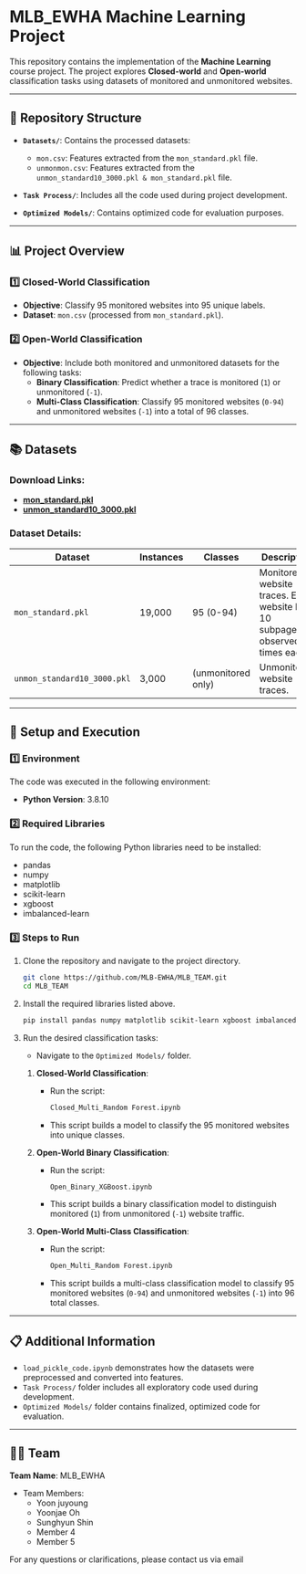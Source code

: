 # MLB_EWHA Machine Learning Project

This repository contains the implementation of the **Machine Learning** course project. The project explores **Closed-world** and **Open-world** classification tasks using datasets of monitored and unmonitored websites.

---

## 📂 Repository Structure

- **`Datasets/`**: Contains the processed datasets:
  - `mon.csv`: Features extracted from the `mon_standard.pkl` file.
  - `unmonmon.csv`: Features extracted from the `unmon_standard10_3000.pkl & mon_standard.pkl` file.

- **`Task Process/`**: Includes all the code used during project development.

- **`Optimized Models/`**: Contains optimized code for evaluation purposes.

---

## 📊 Project Overview

### 1️⃣ Closed-World Classification
- **Objective**: Classify 95 monitored websites into 95 unique labels.
- **Dataset**: `mon.csv` (processed from `mon_standard.pkl`).

### 2️⃣ Open-World Classification
- **Objective**: Include both monitored and unmonitored datasets for the following tasks:
  - **Binary Classification**: Predict whether a trace is monitored (`1`) or unmonitored (`-1`).
  - **Multi-Class Classification**: Classify 95 monitored websites (`0-94`) and unmonitored websites (`-1`) into a total of 96 classes.

---

## 📚 Datasets

### Download Links:
- **[mon_standard.pkl](https://drive.google.com/drive/folders/13sDplxKUNmntbYr6WhpqQARiBvH41Oum)**
- **[unmon_standard10_3000.pkl](https://drive.google.com/drive/folders/13sDplxKUNmntbYr6WhpqQARiBvH41Oum)**

### Dataset Details:

| Dataset               | Instances | Classes               | Description                                                                                      |
|-----------------------|-----------|-----------------------|--------------------------------------------------------------------------------------------------|
| `mon_standard.pkl`    | 19,000    | 95 (0-94)                   | Monitored website traces. Each website has 10 subpages, observed 20 times each.                 |
| `unmon_standard10_3000.pkl`| 3,000     | (unmonitored only)  | Unmonitored website traces.                                                                     |

---

## 🚀 Setup and Execution

### 1️⃣ Environment

The code was executed in the following environment:
- **Python Version**: 3.8.10

### 2️⃣ Required Libraries

To run the code, the following Python libraries need to be installed:
- pandas
- numpy
- matplotlib
- scikit-learn
- xgboost
- imbalanced-learn


### 3️⃣ Steps to Run

1. Clone the repository and navigate to the project directory.
   ```bash
   git clone https://github.com/MLB-EWHA/MLB_TEAM.git
   cd MLB_TEAM
   ```

2. Install the required libraries listed above.
    ```bash
    pip install pandas numpy matplotlib scikit-learn xgboost imbalanced-learn
    ```
3. Run the desired classification tasks:
   - Navigate to the `Optimized Models/` folder.

   1. **Closed-World Classification**:
      - Run the script: 
        ```bash
        Closed_Multi_Random Forest.ipynb
        ```
      - This script builds a model to classify the 95 monitored websites into unique classes.

   2. **Open-World Binary Classification**:
      - Run the script: 
        ```bash
        Open_Binary_XGBoost.ipynb
        ```
      - This script builds a binary classification model to distinguish monitored (`1`) from unmonitored (`-1`) website traffic.

   3. **Open-World Multi-Class Classification**:
      - Run the script: 
        ```bash
        Open_Multi_Random Forest.ipynb
        ```
      - This script builds a multi-class classification model to classify 95 monitored websites (`0-94`) and unmonitored websites (`-1`) into 96 total classes.

---

## 📋 Additional Information

- `load_pickle_code.ipynb` demonstrates how the datasets were preprocessed and converted into features.
- `Task Process/` folder includes all exploratory code used during development.
- `Optimized Models/` folder contains finalized, optimized code for evaluation.
  
---

## 👨‍💻 Team

**Team Name**: MLB_EWHA

- Team Members:
  - Yoon juyoung
  - Yoonjae Oh
  - Sunghyun Shin
  - Member 4
  - Member 5

For any questions or clarifications, please contact us via email
